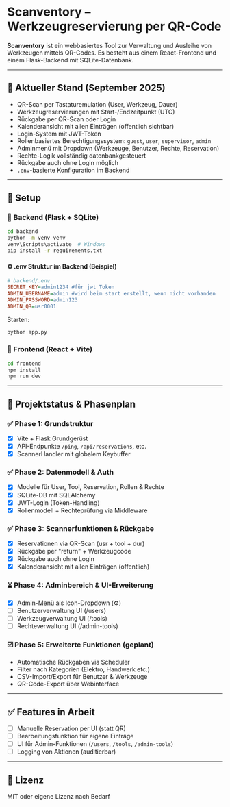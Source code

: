 # Scanventory – Werkzeugreservierung per QR-Code

**Scanventory** ist ein webbasiertes Tool zur Verwaltung und Ausleihe von Werkzeugen mittels QR-Codes. Es besteht aus einem React-Frontend und einem Flask-Backend mit SQLite-Datenbank.

---

## 📆 Aktueller Stand (September 2025)

* QR-Scan per Tastaturemulation (User, Werkzeug, Dauer)
* Werkzeugreservierungen mit Start-/Endzeitpunkt (UTC)
* Rückgabe per QR-Scan oder Login
* Kalenderansicht mit allen Einträgen (offentlich sichtbar)
* Login-System mit JWT-Token
* Rollenbasiertes Berechtigungssystem: `guest`, `user`, `supervisor`, `admin`
* Adminmenü mit Dropdown (Werkzeuge, Benutzer, Rechte, Reservation)
* Rechte-Logik vollständig datenbankgesteuert
* Rückgabe auch ohne Login möglich
* `.env`-basierte Konfiguration im Backend

---

## 🔧 Setup

### 🔹 Backend (Flask + SQLite)

```bash
cd backend
python -m venv venv
venv\Scripts\activate  # Windows
pip install -r requirements.txt
```

#### ⚙️ .env Struktur im Backend (Beispiel)

```ini
# backend/.env
SECRET_KEY=admin1234 #für jwt Token
ADMIN_USERNAME=admin #wird beim start erstellt, wenn nicht vorhanden
ADMIN_PASSWORD=admin123
ADMIN_QR=usr0001

```

Starten:

```bash
python app.py
```

### 🔹 Frontend (React + Vite)

```bash
cd frontend
npm install
npm run dev
```

---

## 🚀 Projektstatus & Phasenplan

### ✅ Phase 1: Grundstruktur

* [x] Vite + Flask Grundgerüst
* [x] API-Endpunkte `/ping`, `/api/reservations`, etc.
* [x] ScannerHandler mit globalem Keybuffer

### ✅ Phase 2: Datenmodell & Auth

* [x] Modelle für User, Tool, Reservation, Rollen & Rechte
* [x] SQLite-DB mit SQLAlchemy
* [x] JWT-Login (Token-Handling)
* [x] Rollenmodell + Rechteprüfung via Middleware

### ✅ Phase 3: Scannerfunktionen & Rückgabe

* [x] Reservationen via QR-Scan (usr + tool + dur)
* [x] Rückgabe per "return" + Werkzeugcode
* [x] Rückgabe auch ohne Login
* [x] Kalenderansicht mit allen Einträgen (offentlich)

### ⏳ Phase 4: Adminbereich & UI-Erweiterung

* [x] Admin-Menü als Icon-Dropdown (⚙️)
* [ ] Benutzerverwaltung UI (/users)
* [ ] Werkzeugverwaltung UI (/tools)
* [ ] Rechteverwaltung UI (/admin-tools)

### ☑️ Phase 5: Erweiterte Funktionen (geplant)

* Automatische Rückgaben via Scheduler
* Filter nach Kategorien (Elektro, Handwerk etc.)
* CSV-Import/Export für Benutzer & Werkzeuge
* QR-Code-Export über Webinterface

---

## ✅ Features in Arbeit

* [ ] Manuelle Reservation per UI (statt QR)
* [ ] Bearbeitungsfunktion für eigene Einträge
* [ ] UI für Admin-Funktionen (`/users`, `/tools`, `/admin-tools`)
* [ ] Logging von Aktionen (auditierbar)

---

## 📄 Lizenz

MIT oder eigene Lizenz nach Bedarf
